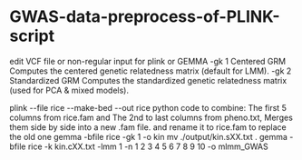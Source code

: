 # GWAS-data-preprocess-of-PLINK-script
edit VCF file or non-regular input for plink or GEMMA
-gk 1	Centered GRM	Computes the centered genetic relatedness matrix (default for LMM).
-gk 2	Standardized GRM	Computes the standardized genetic relatedness matrix (used for PCA & mixed models).

plink --file rice --make-bed --out rice
python code to combine: The first 5 columns from rice.fam and The 2nd to last columns from pheno.txt, Merges them side by side into a new .fam file. 
and rename it to rice.fam to replace the old one
gemma -bfile rice -gk 1 -o kin
mv ./output/kin.sXX.txt .
gemma -bfile rice -k kin.cXX.txt -lmm 1 -n 1 2 3 4 5 6 7 8 9 10 -o mlmm_GWAS

